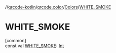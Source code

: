 //[qrcode-kotlin](../../../index.md)/[qrcode.color](../index.md)/[Colors](index.md)/[WHITE_SMOKE](-w-h-i-t-e_-s-m-o-k-e.md)

# WHITE_SMOKE

[common]\
const val [WHITE_SMOKE](-w-h-i-t-e_-s-m-o-k-e.md): [Int](https://kotlinlang.org/api/latest/jvm/stdlib/kotlin-stdlib/kotlin/-int/index.html)
